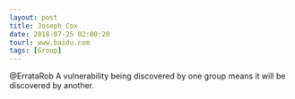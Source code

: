 ```yaml
---
layout: post
title: Joseph Cox
date: 2018-07-25 02:00:20
tourl: www.baidu.com
tags: [Group]
---
```

@ErrataRob A vulnerability being discovered by one group means it will be discovered by another.